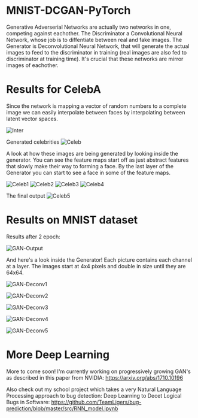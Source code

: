 # MNIST-DCGAN-PyTorch

Generative Adverserial Networks are actually two networks in one, competing against eachother. The Discriminator a Convolutional Neural Network, whose job is to diffentiate between real and fake images. The Generator is Deconvolutional Neural Network, that will generate the actual images to feed to the discriminator in training (real images are also fed to discriminator at training time). It's crucial that these networks are mirror images of eachother.

# Results for CelebA
Since the network is mapping a vector of random numbers to a complete image we can easily interpolate between faces by interpolating between latent vector spaces.

![Inter](/imgs/inter.gif)

Generated celebrities
![Celeb](/imgs/Celeb.png)

A look at how these images are being generated by looking inside the generator. You can see the feature maps start off as just abstract features that slowly make their way to forming a face. By the last layer of the Generator you can start to see a face in some of the feature maps.

![Celeb1](/imgs/Celeb1.png)
![Celeb2](/imgs/Celeb2.png)
![Celeb3](/imgs/Celeb3.png)
![Celeb4](/imgs/Celeb4.png)

The final output
![Celeb5](/imgs/Celeb5.png)

# Results on MNIST dataset
Results after 2 epoch:

![GAN-Output](/imgs/GAN-Output.png)

And here's a look inside the Generator! Each picture contains each channel at a layer. The images start at 4x4 pixels and double in size until they are 64x64.

![GAN-Deconv1](/imgs/GAN-Deconv1.png)

![GAN-Deconv2](/imgs/GAN-Deconv2.png)

![GAN-Deconv3](/imgs/GAN-Deconv3.png)

![GAN-Deconv4](/imgs/GAN-Deconv4.png)

![GAN-Deconv5](/imgs/GAN-Deconv5.png)

# More Deep Learning

More to come soon! I'm currently working on progressively growing GAN's as described in this paper from NVIDIA: https://arxiv.org/abs/1710.10196

Also check out my school project which takes a very Natural Language Processing approach to bug detection: Deep Learning to Decet Logical Bugs in Software: https://github.com/TeamLigers/bug-prediction/blob/master/src/RNN_model.ipynb
